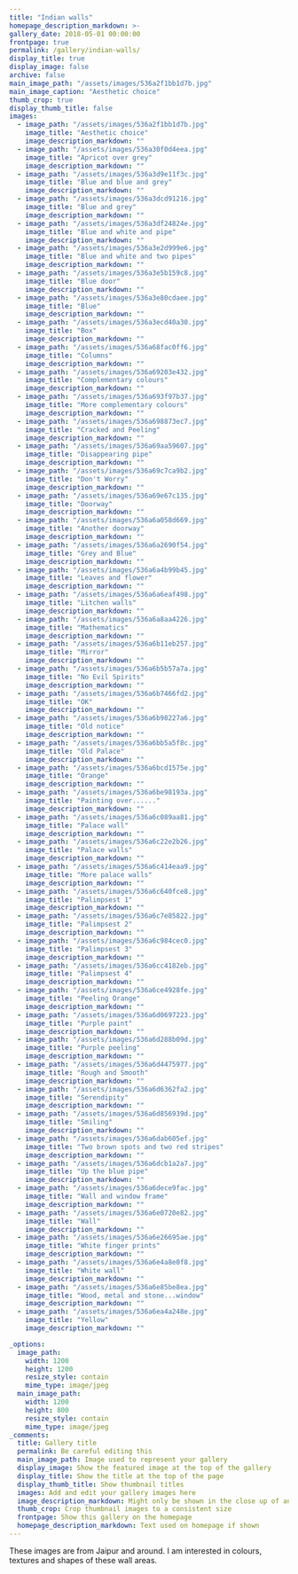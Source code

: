 ```yaml
---
title: "Indian walls"
homepage_description_markdown: >-
gallery_date: 2018-05-01 00:00:00
frontpage: true
permalink: /gallery/indian-walls/
display_title: true
display_image: false
archive: false
main_image_path: "/assets/images/536a2f1bb1d7b.jpg"
main_image_caption: "Aesthetic choice"
thumb_crop: true
display_thumb_title: false
images:
  - image_path: "/assets/images/536a2f1bb1d7b.jpg"
    image_title: "Aesthetic choice"
    image_description_markdown: ""
  - image_path: "/assets/images/536a30f0d4eea.jpg"
    image_title: "Apricot over grey"
    image_description_markdown: ""
  - image_path: "/assets/images/536a3d9e11f3c.jpg"
    image_title: "Blue and blue and grey"
    image_description_markdown: ""
  - image_path: "/assets/images/536a3dcd91216.jpg"
    image_title: "Blue and grey"
    image_description_markdown: ""
  - image_path: "/assets/images/536a3df24824e.jpg"
    image_title: "Blue and white and pipe"
    image_description_markdown: ""
  - image_path: "/assets/images/536a3e2d999e6.jpg"
    image_title: "Blue and white and two pipes"
    image_description_markdown: ""
  - image_path: "/assets/images/536a3e5b159c8.jpg"
    image_title: "Blue door"
    image_description_markdown: ""
  - image_path: "/assets/images/536a3e80cdaee.jpg"
    image_title: "Blue"
    image_description_markdown: ""
  - image_path: "/assets/images/536a3ecd40a30.jpg"
    image_title: "Box"
    image_description_markdown: ""
  - image_path: "/assets/images/536a68fac0ff6.jpg"
    image_title: "Columns"
    image_description_markdown: ""
  - image_path: "/assets/images/536a69203e432.jpg"
    image_title: "Complementary colours"
    image_description_markdown: ""
  - image_path: "/assets/images/536a693f97b37.jpg"
    image_title: "More complementary colours"
    image_description_markdown: ""
  - image_path: "/assets/images/536a698873ec7.jpg"
    image_title: "Cracked and Peeling"
    image_description_markdown: ""
  - image_path: "/assets/images/536a69aa59607.jpg"
    image_title: "Disappearing pipe"
    image_description_markdown: ""
  - image_path: "/assets/images/536a69c7ca9b2.jpg"
    image_title: "Don't Worry"
    image_description_markdown: ""
  - image_path: "/assets/images/536a69e67c135.jpg"
    image_title: "Doorway"
    image_description_markdown: ""
  - image_path: "/assets/images/536a6a058d669.jpg"
    image_title: "Another doorway"
    image_description_markdown: ""
  - image_path: "/assets/images/536a6a2690f54.jpg"
    image_title: "Grey and Blue"
    image_description_markdown: ""
  - image_path: "/assets/images/536a6a4b99b45.jpg"
    image_title: "Leaves and flower"
    image_description_markdown: ""
  - image_path: "/assets/images/536a6a6eaf498.jpg"
    image_title: "Litchen walls"
    image_description_markdown: ""
  - image_path: "/assets/images/536a6a8aa4226.jpg"
    image_title: "Mathematics"
    image_description_markdown: ""
  - image_path: "/assets/images/536a6b11eb257.jpg"
    image_title: "Mirror"
    image_description_markdown: ""
  - image_path: "/assets/images/536a6b5b57a7a.jpg"
    image_title: "No Evil Spirits"
    image_description_markdown: ""
  - image_path: "/assets/images/536a6b7466fd2.jpg"
    image_title: "OK"
    image_description_markdown: ""
  - image_path: "/assets/images/536a6b98227a6.jpg"
    image_title: "Old notice"
    image_description_markdown: ""    
  - image_path: "/assets/images/536a6bb5a5f8c.jpg"
    image_title: "Old Palace"
    image_description_markdown: ""
  - image_path: "/assets/images/536a6bcd1575e.jpg"
    image_title: "Orange"
    image_description_markdown: ""
  - image_path: "/assets/images/536a6be98193a.jpg"
    image_title: "Painting over......"
    image_description_markdown: ""
  - image_path: "/assets/images/536a6c089aa81.jpg"
    image_title: "Palace wall"
    image_description_markdown: ""
  - image_path: "/assets/images/536a6c22e2b26.jpg"
    image_title: "Palace walls"
    image_description_markdown: ""
  - image_path: "/assets/images/536a6c414eaa9.jpg"
    image_title: "More palace walls"
    image_description_markdown: ""
  - image_path: "/assets/images/536a6c640fce8.jpg"
    image_title: "Palimpsest 1"
    image_description_markdown: ""
  - image_path: "/assets/images/536a6c7e85822.jpg"
    image_title: "Palimpsest 2"
    image_description_markdown: ""
  - image_path: "/assets/images/536a6c984cec0.jpg"
    image_title: "Palimpsest 3"
    image_description_markdown: ""
  - image_path: "/assets/images/536a6cc4182eb.jpg"
    image_title: "Palimpsest 4"
    image_description_markdown: ""
  - image_path: "/assets/images/536a6ce4928fe.jpg"
    image_title: "Peeling Orange"
    image_description_markdown: ""
  - image_path: "/assets/images/536a6d0697223.jpg"
    image_title: "Purple paint"
    image_description_markdown: ""
  - image_path: "/assets/images/536a6d288b09d.jpg"
    image_title: "Purple peeling"
    image_description_markdown: ""
  - image_path: "/assets/images/536a6d4475977.jpg"
    image_title: "Rough and Smooth"
    image_description_markdown: ""
  - image_path: "/assets/images/536a6d6362fa2.jpg"
    image_title: "Serendipity"
    image_description_markdown: ""
  - image_path: "/assets/images/536a6d856939d.jpg"
    image_title: "Smiling"
    image_description_markdown: ""
  - image_path: "/assets/images/536a6dab605ef.jpg"
    image_title: "Two brown spots and two red stripes"
    image_description_markdown: ""
  - image_path: "/assets/images/536a6dcb1a2a7.jpg"
    image_title: "Up the blue pipe"
    image_description_markdown: ""
  - image_path: "/assets/images/536a6dece9fac.jpg"
    image_title: "Wall and window frame"
    image_description_markdown: ""
  - image_path: "/assets/images/536a6e0720e82.jpg"
    image_title: "Wall"
    image_description_markdown: ""
  - image_path: "/assets/images/536a6e26695ae.jpg"
    image_title: "White finger prints"
    image_description_markdown: ""
  - image_path: "/assets/images/536a6e4a8e0f8.jpg"
    image_title: "White wall"
    image_description_markdown: ""
  - image_path: "/assets/images/536a6e85be8ea.jpg"
    image_title: "Wood, metal and stone...window"
    image_description_markdown: ""
  - image_path: "/assets/images/536a6ea4a248e.jpg"
    image_title: "Yellow"
    image_description_markdown: ""

_options:
  image_path:
    width: 1200
    height: 1200
    resize_style: contain
    mime_type: image/jpeg
  main_image_path:
    width: 1200
    height: 800
    resize_style: contain
    mime_type: image/jpeg
_comments:
  title: Gallery title
  permalink: Be careful editing this
  main_image_path: Image used to represent your gallery
  display_image: Show the featured image at the top of the gallery
  display_title: Show the title at the top of the page
  display_thumb_title: Show thumbnail titles
  images: Add and edit your gallery images here
  image_description_markdown: Might only be shown in the close up of an image
  thumb_crop: Crop thumbnail images to a consistent size
  frontpage: Show this gallery on the homepage
  homepage_description_markdown: Text used on homepage if shown
---
```


These images are from Jaipur and around. I am interested in colours, textures and shapes of these wall areas.